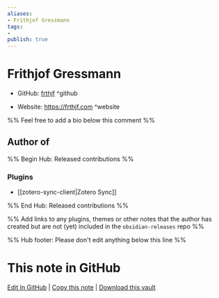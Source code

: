 ```yaml
---
aliases:
- Frithjof Gressmann
tags:
- 
publish: true
---
```


# Frithjof Gressmann

- GitHub: [frthjf](https://github.com/frthjf/) ^github
<!-- - Discord: `@` ^discord-->
- Website: <https://frthjf.com> ^website
<!-- - [[Publish sites|Publish site]]: <https://> ^publish-->

%% Feel free to add a bio below this comment %%


## Author of

%% Begin Hub: Released contributions %%
### Plugins
- [[zotero-sync-client|Zotero Sync]]

%% End Hub: Released contributions %%

%% Add links to any plugins, themes or other notes that the author has created but are not (yet) included in the `obsidian-releases` repo %%

<!--
### Unlisted plugins
-->

<!--
### Others
-->

<!--
## Sponsor this author
-->

<!-- - [[GitHub sponsors]]: [Sponsor @frthjf on GitHub Sponsors](https://github.com/sponsors/frthjf) ^github-sponsor-->
<!-- - [[Buy me a coffee]]: <https://> ^buy-me-a-coffee-->
<!-- - [[PayPal]]: <https://> ^paypal-->
<!-- - [[Patreon]]: <https://> ^patreon-->

<!--
## Follow this author
-->

<!-- - [[YouTube Channels|On YouTube]]: <https://> ^youtube-->
<!-- - Twitter: <https://> ^twitter-->
<!-- - ... -->

%% Hub footer: Please don't edit anything below this line %%

# This note in GitHub

<span class="git-footer">[Edit In GitHub](https://github.dev/obsidian-community/obsidian-hub/blob/main/01%20-%20Community/People/frthjf.md "git-hub-edit-note") | [Copy this note](https://raw.githubusercontent.com/obsidian-community/obsidian-hub/main/01%20-%20Community/People/frthjf.md "git-hub-copy-note") | [Download this vault](https://github.com/obsidian-community/obsidian-hub/archive/refs/heads/main.zip "git-hub-download-vault") </span>
